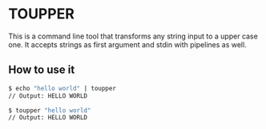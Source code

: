 # TOUPPER
This is a command line tool that transforms any string input to a upper case one.
It accepts strings as first argument and stdin with pipelines as well.

## How to use it
```bash
$ echo "hello world" | toupper
// Output: HELLO WORLD

$ toupper "hello world"
// Output: HELLO WORLD
```